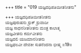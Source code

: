+++
title = "019 ಯಜ್ಞದಧಿಪತಿಯೀತನೀತನು"

+++
ಯಜ್ಞದಧಿಪತಿಯೀತನೀತನು  
ಯಜ್ಞಪುರುಷನು ಸ್ರುಕ್ ಸ್ರುವಾದೀ  
ಯಜ್ಞ ಸಾಧನನೀತನೀತನು ಮಂತ್ರ ಕಾಲಾತ್ಮ  
ಯಜ್ಞವೀತನು ಕರ್ಮವೀತನು  
ಯಜ್ಞದಲಿ ಯಜಮಾನನೀತನು  
ಯಜ್ಞಫಲವೀ ದೇವಕೀ ಸುತನೆಂದನಾ ಭೀಷ್ಮ    ॥19॥
